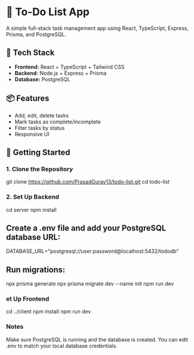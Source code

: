 # 📝 To-Do List App

A simple full-stack task management app using React, TypeScript, Express, Prisma, and PostgreSQL.

## 🔧 Tech Stack

- **Frontend:** React + TypeScript + Tailwind CSS
- **Backend:** Node.js + Express + Prisma
- **Database:** PostgreSQL

## 📦 Features

- Add, edit, delete tasks
- Mark tasks as complete/incomplete
- Filter tasks by status
- Responsive UI

## 🚀 Getting Started

### 1. Clone the Repository

git clone https://github.com/PrasadGurav13/todo-list.git
cd todo-list

### 2. Set Up Backend

cd server
npm install

## Create a .env file and add your PostgreSQL database URL:

DATABASE_URL="postgresql://user:password@localhost:5432/tododb"

## Run migrations:

npx prisma generate
npx prisma migrate dev --name init
npm run dev

### et Up Frontend

cd ../client
npm install
npm run dev


### Notes

Make sure PostgreSQL is running and the database is created.
You can edit .env to match your local database credentials.
